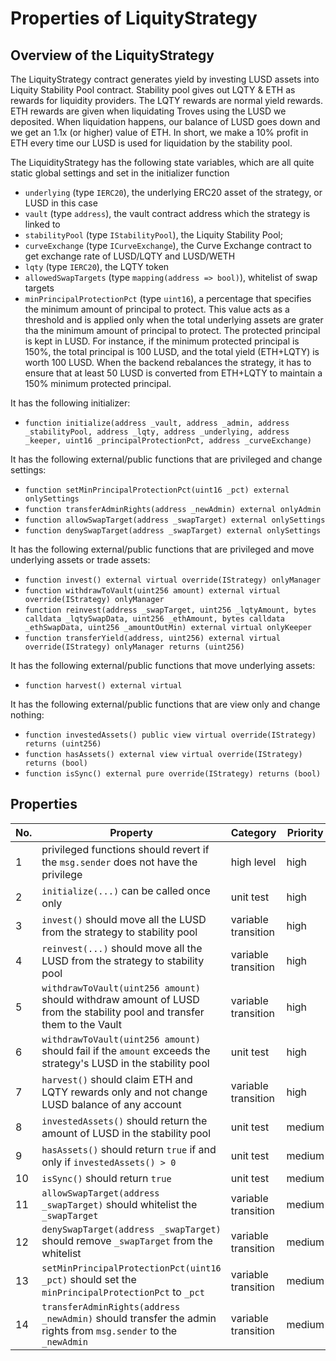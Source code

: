 # Properties of LiquityStrategy

## Overview of the LiquityStrategy

The LiquityStrategy contract generates yield by investing LUSD assets into Liquity Stability Pool contract. Stability pool gives out LQTY & ETH as rewards for liquidity providers. The LQTY rewards are normal yield rewards. ETH rewards are given when liquidating Troves using the LUSD we deposited. When liquidation happens, our balance of LUSD goes down and we get an 1.1x (or higher) value of ETH. In short, we make a 10% profit in ETH every time our LUSD is used for liquidation by the stability pool.

The LiquidityStrategy has the following state variables, which are all quite static global settings and set in the initializer function
* `underlying` (type `IERC20`), the underlying ERC20 asset of the strategy, or LUSD in this case
* `vault` (type `address`), the vault contract address which the strategy is linked to
* `stabilityPool` (type `IStabilityPool`), the Liquity Stability Pool;
* `curveExchange` (type `ICurveExchange`), the Curve Exchange contract to get exchange rate of LUSD/LQTY and LUSD/WETH
* `lqty` (type `IERC20`), the LQTY token
* `allowedSwapTargets` (type `mapping(address => bool)`), whitelist of swap targets
* `minPrincipalProtectionPct` (type `uint16`), a percentage that specifies the minimum amount of principal to protect. This value acts as a threshold and is applied only when the total underlying assets are grater tha the minimum amount of principal to protect. The protected principal is kept in LUSD. For instance, if the minimum protected principal is 150%, the total principal is 100 LUSD, and the total yield (ETH+LQTY) is worth 100 LUSD. When the backend rebalances the strategy, it has to ensure that at least 50 LUSD is converted from ETH+LQTY to maintain a 150% minimum protected principal.

It has the following initializer:
* `function initialize(address _vault, address _admin, address _stabilityPool, address _lqty, address _underlying, address _keeper, uint16 _principalProtectionPct, address _curveExchange)` 

It has the following external/public functions that are privileged and change settings:
* `function setMinPrincipalProtectionPct(uint16 _pct) external onlySettings`
* `function transferAdminRights(address _newAdmin) external onlyAdmin`
* `function allowSwapTarget(address _swapTarget) external onlySettings`
* `function denySwapTarget(address _swapTarget) external onlySettings`

It has the following external/public functions that are privileged and move underlying assets or trade assets:
* `function invest() external virtual override(IStrategy) onlyManager`
* `function withdrawToVault(uint256 amount) external virtual override(IStrategy) onlyManager`
* `function reinvest(address _swapTarget, uint256 _lqtyAmount, bytes calldata _lqtySwapData, uint256 _ethAmount, bytes calldata _ethSwapData, uint256 _amountOutMin) external virtual onlyKeeper`
* `function transferYield(address, uint256) external virtual override(IStrategy) onlyManager returns (uint256)`

It has the following external/public functions that move underlying assets:
* `function harvest() external virtual`

It has the following external/public functions that are view only and change nothing:
* `function investedAssets() public view virtual override(IStrategy) returns (uint256)`
* `function hasAssets() external view virtual override(IStrategy) returns (bool)`
* `function isSync() external pure override(IStrategy) returns (bool)`

## Properties

| No. | Property  | Category | Priority | Specified | Verified | Report |
| ---- | --------  | -------- | -------- | -------- | -------- | -------- |
| 1 | privileged functions should revert if the `msg.sender` does not have the privilege | high level | high | Y | Y | [Link](https://prover.certora.com/output/52311/99e98a0e6c88e4acc7f3?anonymousKey=9e80b8f1015d06e2a2eb7a57ffb866cb6ea78e31)  |
| 2 | `initialize(...)` can be called once only | unit test | high | Y | Y | [Link](https://prover.certora.com/output/52311/b3fe8eee8fcc87eeb4f5?anonymousKey=d5b3e409f841b1c0fbba2de25eb4dbe82836a441) |
| 3 |`invest()` should move all the LUSD from the strategy to stability pool | variable transition | high | Y | Y | [Link](https://prover.certora.com/output/52311/51da855d0e8859c5aa30?anonymousKey=8054948066c9d22419805a2cf4bd9ed5f04b7f00) |
| 4 |`reinvest(...)` should move all the LUSD from the strategy to stability pool | variable transition | high | N | N | |
| 5 |`withdrawToVault(uint256 amount)` should withdraw amount of LUSD from the stability pool and transfer them to the Vault | variable transition | high | Y | N | |
| 6 |`withdrawToVault(uint256 amount)` should fail if the `amount` exceeds the strategy's LUSD in the stability pool | unit test | high | Y | N | |
| 7 |`harvest()` should claim ETH and LQTY rewards only and not change LUSD balance of any account | variable transition | high | Y | N | |
| 8 |`investedAssets()` should return the amount of LUSD in the stability pool | unit test | medium | N | N | |
| 9 |`hasAssets()` should return `true` if and only if `investedAssets() > 0` | unit test | medium | Y | Y | [Link](https://prover.certora.com/output/52311/392999e2b662f2b2feaf?anonymousKey=817ce2fe2f282b8da8910e4e5166b7b57a01f583) |
| 10 |`isSync()` should return `true` | unit test | medium | Y | Y | [Link](https://prover.certora.com/output/52311/f033580f328bf0860287?anonymousKey=a678bacce295d67d1a316d43169ad451339cae14) |
| 11 |`allowSwapTarget(address _swapTarget)` should whitelist the `_swapTarget` | variable transition | medium | Y | Y | [Link](https://prover.certora.com/output/52311/3a0acecfc2cc7ba9b04c?anonymousKey=bc0ab8068bd4c2da2fd3834a96dd637d6a6dd1bf) |
| 12 |`denySwapTarget(address _swapTarget)` should remove `_swapTarget` from the whitelist | variable transition | medium | Y | Y | [Link](https://prover.certora.com/output/52311/316e2e79b2d7f01f3c68?anonymousKey=6137aa6c48e20c4772163f19be91300ee4a33f9f) |
| 13 |`setMinPrincipalProtectionPct(uint16 _pct)` should set the `minPrincipalProtectionPct` to `_pct` | variable transition | medium | Y | Y | [Link](https://prover.certora.com/output/52311/29b5e566d0e1c75e5161?anonymousKey=bb611c6b3d2bdf42749d22e369aeaa538f5ebe78) |
| 14 |`transferAdminRights(address _newAdmin)` should transfer the admin rights from `msg.sender` to the `_newAdmin` | variable transition | medium | Y | Y | [Link](https://prover.certora.com/output/52311/0d1695d53e5ad367dc11?anonymousKey=2130ac0979f007c4313f43f7814883a312741091) |